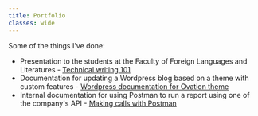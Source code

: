 ```yaml
---
title: Portfolio
classes: wide
---
```


Some of the things I've done:
* Presentation to the students at the Faculty of Foreign Languages and Literatures - [Technical writing 101](technical-writing-101)
* Documentation for updating a Wordpress blog based on a theme with custom features - [Wordpress documentation for Ovation theme](wordpress-doc)
* Internal documentation for using Postman to run a report using one of the company's API - [Making calls with Postman](postman)
